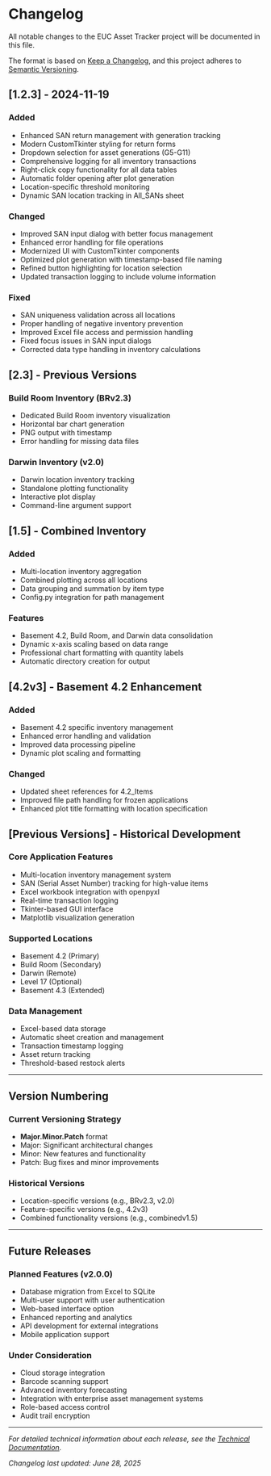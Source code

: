 # Changelog

All notable changes to the EUC Asset Tracker project will be documented in this file.

The format is based on [Keep a Changelog](https://keepachangelog.com/en/1.0.0/),
and this project adheres to [Semantic Versioning](https://semver.org/spec/v2.0.0.html).

## [1.2.3] - 2024-11-19

### Added
- Enhanced SAN return management with generation tracking
- Modern CustomTkinter styling for return forms
- Dropdown selection for asset generations (G5-G11)
- Comprehensive logging for all inventory transactions
- Right-click copy functionality for all data tables
- Automatic folder opening after plot generation
- Location-specific threshold monitoring
- Dynamic SAN location tracking in All_SANs sheet

### Changed
- Improved SAN input dialog with better focus management
- Enhanced error handling for file operations
- Modernized UI with CustomTkinter components
- Optimized plot generation with timestamp-based file naming
- Refined button highlighting for location selection
- Updated transaction logging to include volume information

### Fixed
- SAN uniqueness validation across all locations
- Proper handling of negative inventory prevention
- Improved Excel file access and permission handling
- Fixed focus issues in SAN input dialogs
- Corrected data type handling in inventory calculations

## [2.3] - Previous Versions

### Build Room Inventory (BRv2.3)
- Dedicated Build Room inventory visualization
- Horizontal bar chart generation
- PNG output with timestamp
- Error handling for missing data files

### Darwin Inventory (v2.0)
- Darwin location inventory tracking
- Standalone plotting functionality
- Interactive plot display
- Command-line argument support

## [1.5] - Combined Inventory

### Added
- Multi-location inventory aggregation
- Combined plotting across all locations
- Data grouping and summation by item type
- Config.py integration for path management

### Features
- Basement 4.2, Build Room, and Darwin data consolidation
- Dynamic x-axis scaling based on data range
- Professional chart formatting with quantity labels
- Automatic directory creation for output

## [4.2v3] - Basement 4.2 Enhancement

### Added
- Basement 4.2 specific inventory management
- Enhanced error handling and validation
- Improved data processing pipeline
- Dynamic plot scaling and formatting

### Changed
- Updated sheet references for 4.2_Items
- Improved file path handling for frozen applications
- Enhanced plot title formatting with location specification

## [Previous Versions] - Historical Development

### Core Application Features
- Multi-location inventory management system
- SAN (Serial Asset Number) tracking for high-value items
- Excel workbook integration with openpyxl
- Real-time transaction logging
- Tkinter-based GUI interface
- Matplotlib visualization generation

### Supported Locations
- Basement 4.2 (Primary)
- Build Room (Secondary)
- Darwin (Remote)
- Level 17 (Optional)
- Basement 4.3 (Extended)

### Data Management
- Excel-based data storage
- Automatic sheet creation and management
- Transaction timestamp logging
- Asset return tracking
- Threshold-based restock alerts

---

## Version Numbering

### Current Versioning Strategy
- **Major.Minor.Patch** format
- Major: Significant architectural changes
- Minor: New features and functionality
- Patch: Bug fixes and minor improvements

### Historical Versions
- Location-specific versions (e.g., BRv2.3, v2.0)
- Feature-specific versions (e.g., 4.2v3)
- Combined functionality versions (e.g., combinedv1.5)

---

## Future Releases

### Planned Features (v2.0.0)
- Database migration from Excel to SQLite
- Multi-user support with user authentication
- Web-based interface option
- Enhanced reporting and analytics
- API development for external integrations
- Mobile application support

### Under Consideration
- Cloud storage integration
- Barcode scanning support
- Advanced inventory forecasting
- Integration with enterprise asset management systems
- Role-based access control
- Audit trail encryption

---

*For detailed technical information about each release, see the [Technical Documentation](docs/technical-docs.md).*

*Changelog last updated: June 28, 2025*
